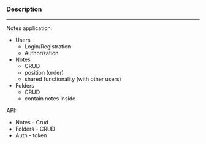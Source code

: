 ### Description

---------

Notes application:

- Users
  - Login/Registration
  - Authorization
- Notes
  - CRUD
  - position (order)
  - shared functionality (with other users)
- Folders
  - CRUD
  - contain notes inside

API:

- Notes - Crud
- Folders - CRUD
- Auth - token